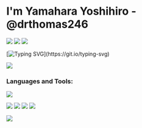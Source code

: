 # I'm Yamahara Yoshihiro -@drthomas246

![](https://komarev.com/ghpvc/?username=srthomas246&color=blueviolet) ![](https://qiita-badge.apiapi.app/s/Dr_Thomas/posts.svg) ![](https://qiita-badge.apiapi.app/s/Dr_Thomas/contributions.svg)

[![Typing SVG](https://readme-typing-svg.herokuapp.com?font=Fira+Code&letterSpacing=&duration=3000&pause=500&color=9C44F7&multiline=true&width=550&height=80&lines=I+am+a+mathematics+teacher+in+Japan.;I+develop+software+and+other+toolsto+simplify;educational+administrative+tasks.)](https://git.io/typing-svg)

![](https://github-profile-trophy.vercel.app/?username=drthomas246&theme=light&margin-w=15)

### Languages and Tools:

![](https://skillicons.dev/icons?i=astro,html,css,react,ts,npm,tailwind,bun,babel,nodejs,vercel,svg,vite,webpack,py,md,opencv,cs,dotnet,visualstudio,git,powershell,windows&theme=light)

![](https://github-profile-summary-cards.vercel.app/api/cards/profile-details?username=drthomas246&theme=default)
![](https://github-readme-stats.vercel.app/api/top-langs?username=drthomas246&show_icons=true&layout=donut&hide=css,html)
![](https://github-readme-stats.vercel.app/api?username=drthomas246)
![](https://github-profile-summary-cards.vercel.app/api/cards/stats?username=drthomas246&theme=default)

![](https://github-profile-summary-cards.vercel.app/api/cards/productive-time?username=drthomas246&theme=default&utcOffset=9)
